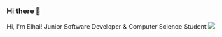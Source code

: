 ### Hi there 👋
Hi, I'm Elhai! 
Junior Software Developer & Computer Science Student
![](https://giphy.com/gifs/PPEBblqDVQQle5WAis)
